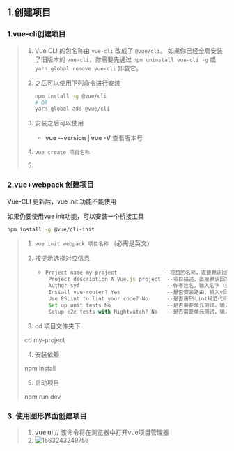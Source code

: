 ## 1.创建项目

### 1.vue-cli创建项目

> 1. Vue CLI 的包名称由 `vue-cli` 改成了 `@vue/cli`。 如果你已经全局安装了旧版本的 `vue-cli`，你需要先通过 `npm uninstall vue-cli -g` 或 `yarn global remove vue-cli` 卸载它。
>
> 2. 之后可以使用下列命令进行安装
>
>     ```bash
>     npm install -g @vue/cli
>     # OR
>     yarn global add @vue/cli
>     ```
>
> 3. 安装之后可以使用  
>     - **vue --version | vue -V** 查看版本号
>
> 4. `vue create 项目名称`
> 5. 

### 2.vue+webpack 创建项目

Vue-CLI 更新后，vue init 功能不能使用

如果仍要使用vue init功能，可以安装一个桥接工具

```bash
npm install -g @vue/cli-init
```

> 1. `vue init webpack 项目名称`    （必需是英文）
>
> 2. 按提示选择对应信息
>
>    - ```js
>      Project name my-project               --项目的名称，直接默认回车
>       Project description A Vue.js project  --项目描述，直接默认回车
>       Author syf                            --作者姓名，输入名字（syf）回车
>       Install vue-router? Yes               --是否安装路由，输入y回车
>       Use ESLint to lint your code? No      --是否用ESLint规范代码，输入n回车
>       Set up unit tests No                  --是否需要单元测试，输入n回车
>       Setup e2e tests with Nightwatch? No   --是否需要单元测试，输入n回车 
>      ```
> 3. cd 項目文件夹下
>
> cd my-project
>
> 4. 安装依赖
>
> npm install
>
> 5. 启动项目
>
> npm run dev

### 3. 使用图形界面创建项目

> 1. **vue ui**   // 该命令将在浏览器中打开vue项目管理器
> 2. ![1563243249756](H:\biji\typora_imgs\1563243249756.png)